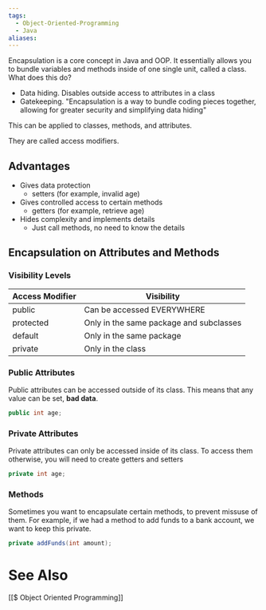 ```yaml
---
tags:
  - Object-Oriented-Programming
  - Java
aliases:
---
```

Encapsulation is a core concept in Java and OOP. It essentially allows you to bundle variables and methods inside of one single unit, called a class. 
What does this do?
- Data hiding. Disables outside access to attributes in a class
- Gatekeeping.
"Encapsulation is a way to bundle coding pieces together, allowing for greater security and simplifying data hiding"

This can be applied to classes, methods, and attributes.

They are called access modifiers.

## Advantages
- Gives data protection
	- setters (for example, invalid age)
- Gives controlled access to certain methods
	- getters (for example, retrieve age)
- Hides complexity and implements details
	- Just call methods, no need to know the details
## Encapsulation on Attributes and Methods
### Visibility Levels

| Access Modifier | Visibility                              |
| --------------- | --------------------------------------- |
| public          | Can be accessed EVERYWHERE              |
| protected       | Only in the same package and subclasses |
| default         | Only in the same package                |
| private         | Only in the class                       |

### Public Attributes
Public attributes can be accessed outside of its class. This means that any value can be set, **bad data**.
```java showlinenumbers
public int age;
```

### Private Attributes
Private attributes can only be accessed inside of its class.
To access them otherwise, you will need to create getters and setters
```java showlinenumbers
private int age;
```


### Methods
Sometimes you want to encapsulate certain methods, to prevent missuse of them. 
For example, if we had a method to add funds to a bank account, we want to keep this private.

```java showlinenumbers
private addFunds(int amount);
```


# See Also
[[$ Object Oriented Programming]]
